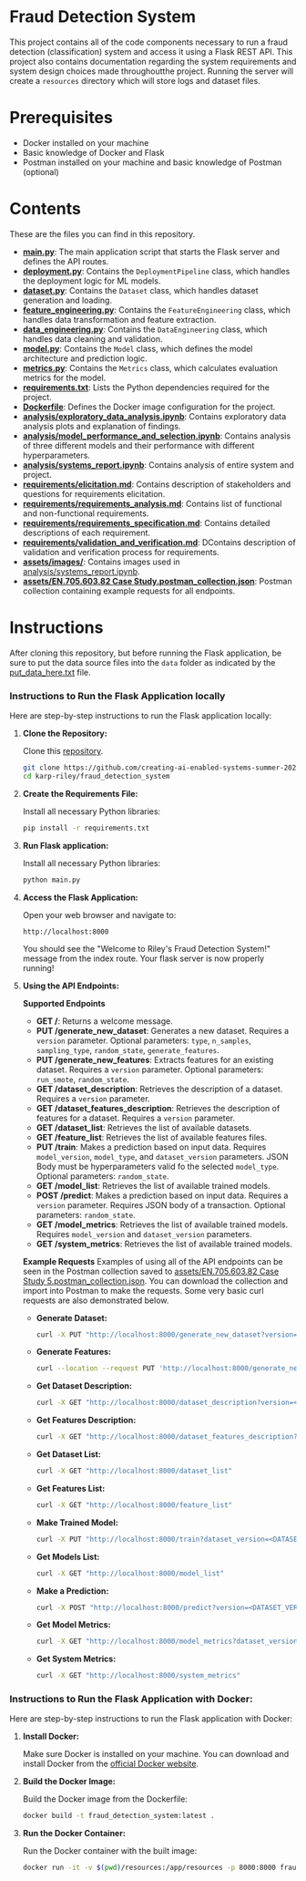 # Fraud Detection System

This project contains all of the code components necessary to run a fraud detection (classification) system and access it using a Flask REST API. This project also contains documentation regarding the system requirements and system design choices made throughoutthe project. Running the server will create a `resources` directory which will store logs and dataset files.

# Prerequisites

- Docker installed on your machine
- Basic knowledge of Docker and Flask
- Postman installed on your machine and basic knowledge of Postman (optional)

# Contents

These are the files you can find in this repository.

- **[main.py](main.py)**: The main application script that starts the Flask server and defines the API routes.
- **[deployment.py](deployment.py)**: Contains the `DeploymentPipeline` class, which handles the deployment logic for ML models.
- **[dataset.py](dataset.py)**: Contains the `Dataset` class, which handles dataset generation and loading.
- **[feature_engineering.py](feature_engineering.py)**: Contains the `FeatureEngineering` class, which handles data transformation and feature extraction.
- **[data_engineering.py](data_engineering.py)**: Contains the `DataEngineering` class, which handles data cleaning and validation.
- **[model.py](model.py)**: Contains the `Model` class, which defines the model architecture and prediction logic.
- **[metrics.py](metrics.py)**: Contains the `Metrics` class, which calculates evaluation metrics for the model.
- **[requirements.txt](requirements.txt)**: Lists the Python dependencies required for the project.
- **[Dockerfile](Dockerfile)**: Defines the Docker image configuration for the project.
- **[analysis/exploratory_data_analysis.ipynb](analysis/exploratory_data_analysis.ipynb)**: Contains exploratory data analysis plots and explanation of findings.
- **[analysis/model_performance_and_selection.ipynb](analysis/model_performance_and_selection.ipynb)**: Contains analysis of three different models and their performance with different hyperparameters.
- **[analysis/systems_report.ipynb](analysis/systems_report.ipynb)**: Contains analysis of entire system and project.
- **[requirements/elicitation.md](requirements/elicitation.md)**: Contains description of stakeholders and questions for requirements elicitation.
- **[requirements/requirements_analysis.md](requirements/requirements_analysis.md)**: Contains list of functional and non-functional requirements.
- **[requirements/requirements_specification.md](requirements/requirements_specification.md)**: Contains detailed descriptions of each requirement.
- **[requirements/validation_and_verification.md](requirements/validation_and_verification.md)**: DContains description of validation and verification process for requirements.
- **[assets/images/](assets/images/)**: Contains images used in [analysis/systems_report.ipynb](analysis/systems_report.ipynb).
- **[assets/EN.705.603.82 Case Study.postman_collection.json](assets/EN.705.603.82%20Case%20Study%205.postman_collection.json)**: Postman collection containing example requests for all endpoints.

# Instructions

After cloning this repository, but before running the Flask application, be sure to put the data source files into the `data` folder as indicated by the [put_data_here.txt](../data/put_data_here.txt) file.

### Instructions to Run the Flask Application locally

Here are step-by-step instructions to run the Flask application locally:

1. **Clone the Repository:**

   Clone this [repository](https://github.com/creating-ai-enabled-systems-summer-2024/karp-riley/tree/main).

   ```sh
   git clone https://github.com/creating-ai-enabled-systems-summer-2024/karp-riley.git
   cd karp-riley/fraud_detection_system
   ```

2. **Create the Requirements File:**

   Install all necessary Python libraries:

   ```sh
   pip install -r requirements.txt
   ```

3. **Run Flask application:**

   Install all necessary Python libraries:

   ```sh
   python main.py
   ```

4. **Access the Flask Application:**

   Open your web browser and navigate to:

   ```
   http://localhost:8000
   ```

   You should see the "Welcome to Riley's Fraud Detection System!" message from the index route. Your flask server is now properly running!

5. **Using the API Endpoints:**

   **Supported Endpoints**

   - **GET /**: Returns a welcome message.
   - **PUT /generate_new_dataset**: Generates a new dataset. Requires a `version` parameter. Optional parameters: `type`, `n_samples`, `sampling_type`, `random_state`, `generate_features`.
   - **PUT /generate_new_features**: Extracts features for an existing dataset. Requires a `version` parameter. Optional parameters: `run_smote`, `random_state`.
   - **GET /dataset_description**: Retrieves the description of a dataset. Requires a `version` parameter.
   - **GET /dataset_features_description**: Retrieves the description of features for a dataset. Requires a `version` parameter.
   - **GET /dataset_list**: Retrieves the list of available datasets.
   - **GET /feature_list**: Retrieves the list of available features files.
   - **PUT /train**: Makes a prediction based on input data. Requires `model_version`, `model_type`, and `dataset_version` parameters. JSON Body must be hyperparameters valid fo the selected `model_type`. Optional parameters: `random_state`.
   - **GET /model_list**: Retrieves the list of available trained models.
   - **POST /predict**: Makes a prediction based on input data. Requires a `version` parameter. Requires JSON body of a transaction. Optional parameters: `random_state`.
   - **GET /model_metrics**: Retrieves the list of available trained models. Requires `model_version` and `dataset_version` parameters.
   - **GET /system_metrics**: Retrieves the list of available trained models.

   **Example Requests**
   Examples of using all of the API endpoints can be seen in the Postman collection saved to [assets/EN.705.603.82 Case Study 5.postman_collection.json](../assets/EN.705.603.82%20Case%20Study%205.postman_collection.json). You can download the collection and import into Postman to make the requests. Some very basic curl requests are also demonstrated below.

   - **Generate Dataset:**

     ```sh
     curl -X PUT "http://localhost:8000/generate_new_dataset?version=<DATASET_VERSION>"
     ```

   - **Generate Features:**

     ```sh
     curl --location --request PUT 'http://localhost:8000/generate_new_features?version=<DATASET_VERSION>'
     ```

   - **Get Dataset Description:**

     ```sh
     curl -X GET "http://localhost:8000/dataset_description?version=<DATASET_VERSION>"
     ```

   - **Get Features Description:**

     ```sh
     curl -X GET "http://localhost:8000/dataset_features_description?version=<DATASET_VERSION>"
     ```

   - **Get Dataset List:**

     ```sh
     curl -X GET "http://localhost:8000/dataset_list"
     ```

   - **Get Features List:**

     ```sh
     curl -X GET "http://localhost:8000/feature_list"
     ```

   - **Make Trained Model:**

     ```sh
     curl -X PUT "http://localhost:8000/train?dataset_version=<DATASET_VERSION>&model_version=<MODEL_VERSION>&model_type=<MODEL_TYPE>" -H "Content-Type: application/json" -d @<HYPERPARAMETER_FILE>
     ```

   - **Get Models List:**

     ```sh
     curl -X GET "http://localhost:8000/model_list"
     ```

   - **Make a Prediction:**

     ```sh
     curl -X POST "http://localhost:8000/predict?version=<DATASET_VERSION>" -H "Content-Type: application/json" -d @<DATA_FILE>
     ```

   - **Get Model Metrics:**

     ```sh
     curl -X GET "http://localhost:8000/model_metrics?dataset_version=<DATASET_VERSION>&model_version=<MODEL_VERSION>"
     ```

   - **Get System Metrics:**

     ```sh
     curl -X GET "http://localhost:8000/system_metrics"
     ```

### Instructions to Run the Flask Application with Docker:

Here are step-by-step instructions to run the Flask application with Docker:

1. **Install Docker:**

   Make sure Docker is installed on your machine. You can download and install Docker from the [official Docker website](https://www.docker.com/products/docker-desktop).

2. **Build the Docker Image:**

   Build the Docker image from the Dockerfile:

   ```sh
   docker build -t fraud_detection_system:latest .
   ```

3. **Run the Docker Container:**

   Run the Docker container with the built image:

   ```sh
   docker run -it -v $(pwd)/resources:/app/resources -p 8000:8000 fraud_detection_system:latest
   ```
